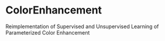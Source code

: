 # ColorEnhancement
Reimplementation of Supervised and Unsupervised Learning of Parameterized Color Enhancement
